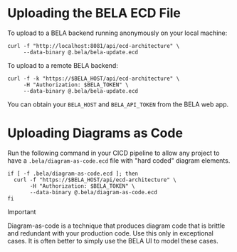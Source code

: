 # Uploading the BELA ECD File

To upload to a BELA backend running anonymously on your local machine:

```
curl -f "http://localhost:8081/api/ecd-architecture" \
     --data-binary @.bela/bela-update.ecd
```

To upload to a remote BELA backend:

```
curl -f -k "https://$BELA_HOST/api/ecd-architecture" \
     -H "Authorization: $BELA_TOKEN" \
     --data-binary @.bela/bela-update.ecd
```

You can obtain your `BELA_HOST` and `BELA_API_TOKEN` from the BELA web app.

# Uploading Diagrams as Code

Run the following command in your CICD pipeline to allow any project to have a `.bela/diagram-as-code.ecd` file with "hard coded" diagram elements.

```
if [ -f .bela/diagram-as-code.ecd ]; then
  curl -f "https://$BELA_HOST/api/ecd-architecture" \
       -H "Authorization: $BELA_TOKEN" \
       --data-binary @.bela/diagram-as-code.ecd
fi
```

> [!IMPORTANT]
> Diagram-as-code is a technique that produces diagram code that is brittle and redundant with your production code. Use this only in exceptional cases. It is often better to simply use the BELA UI to model these cases.
